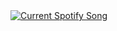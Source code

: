 <a href="https://github.com/tthn0/Spotify-Readme">
  <img src="spotify-readme-phi-ten.vercel.app/api" alt="Current Spotify Song">
</a>
